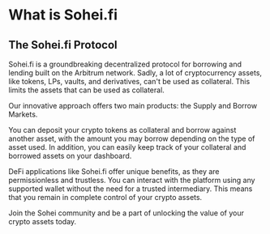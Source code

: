 # What is Sohei.fi

## The Sohei.fi Protocol

Sohei.fi is a groundbreaking decentralized protocol for borrowing and lending built on the Arbitrum network. Sadly, a lot of cryptocurrency assets, like tokens, LPs, vaults, and derivatives, can't be used as collateral. This limits the assets that can be used as collateral.

Our innovative approach offers two main products: the Supply and Borrow Markets.

You can deposit your crypto tokens as collateral and borrow against another asset, with the amount you may borrow depending on the type of asset used. In addition, you can easily keep track of your collateral and borrowed assets on your dashboard.

DeFi applications like Sohei.fi offer unique benefits, as they are permissionless and trustless. You can interact with the platform using any supported wallet without the need for a trusted intermediary. This means that you remain in complete control of your crypto assets.

Join the Sohei community and be a part of unlocking the value of your crypto assets today.
